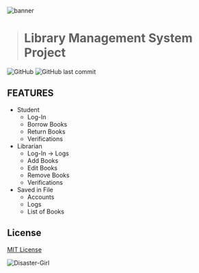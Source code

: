 ![banner](https://user-images.githubusercontent.com/101156843/234887330-1514aa24-b157-4694-8551-662bdf5f7389.png)

> # **Library Management System Project**

![GitHub](https://img.shields.io/github/license/Sluhii/Prog-Lang-Proj-1-Group-8?logo=Github)
![GitHub last commit](https://img.shields.io/github/last-commit/Sluhii/Prog-Lang-Proj-1-Group-8?logo=github)

## FEATURES
- Student 
  - Log-In 
  - Borrow Books
  - Return Books
  - Verifications
- Librarian
  - Log-In -> Logs
  - Add Books
  - Edit Books
  - Remove Books
  - Verifications
- Saved in File
  - Accounts
  - Logs
  - List of Books

## License
[MIT License](LISENCE)

![Disaster-Girl](https://user-images.githubusercontent.com/101156843/234873833-4e7cc71d-dce4-470f-8252-374d866ea650.jpg)
